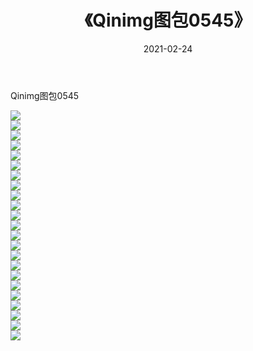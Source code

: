 ﻿---
layout: post
title:  《Qinimg图包0545》
date:   2021-02-24
img: http://imgx.orgx.ga/Qinimg图包/Qinimg图包0545/000.jpg
categories: [美女, 清纯, 唯美]
---

Qinimg图包0545

 ![](http://imgx.orgx.ga/Qinimg图包/Qinimg图包0545/001.jpg) <br>![](http://imgx.orgx.ga/Qinimg图包/Qinimg图包0545/002.jpg) <br>![](http://imgx.orgx.ga/Qinimg图包/Qinimg图包0545/003.jpg) <br>![](http://imgx.orgx.ga/Qinimg图包/Qinimg图包0545/004.jpg) <br>![](http://imgx.orgx.ga/Qinimg图包/Qinimg图包0545/005.jpg) <br>![](http://imgx.orgx.ga/Qinimg图包/Qinimg图包0545/006.jpg) <br>![](http://imgx.orgx.ga/Qinimg图包/Qinimg图包0545/007.jpg) <br>![](http://imgx.orgx.ga/Qinimg图包/Qinimg图包0545/008.jpg) <br>![](http://imgx.orgx.ga/Qinimg图包/Qinimg图包0545/009.jpg) <br>![](http://imgx.orgx.ga/Qinimg图包/Qinimg图包0545/010.jpg) <br>![](http://imgx.orgx.ga/Qinimg图包/Qinimg图包0545/011.jpg) <br>![](http://imgx.orgx.ga/Qinimg图包/Qinimg图包0545/012.jpg) <br>![](http://imgx.orgx.ga/Qinimg图包/Qinimg图包0545/013.jpg) <br>![](http://imgx.orgx.ga/Qinimg图包/Qinimg图包0545/014.jpg) <br>![](http://imgx.orgx.ga/Qinimg图包/Qinimg图包0545/015.jpg) <br>![](http://imgx.orgx.ga/Qinimg图包/Qinimg图包0545/016.jpg) <br>![](http://imgx.orgx.ga/Qinimg图包/Qinimg图包0545/017.jpg) <br>![](http://imgx.orgx.ga/Qinimg图包/Qinimg图包0545/018.jpg) <br>![](http://imgx.orgx.ga/Qinimg图包/Qinimg图包0545/019.jpg) <br>![](http://imgx.orgx.ga/Qinimg图包/Qinimg图包0545/020.jpg) <br>![](http://imgx.orgx.ga/Qinimg图包/Qinimg图包0545/021.jpg) <br>![](http://imgx.orgx.ga/Qinimg图包/Qinimg图包0545/022.jpg) <br>![](http://imgx.orgx.ga/Qinimg图包/Qinimg图包0545/023.jpg) <br>